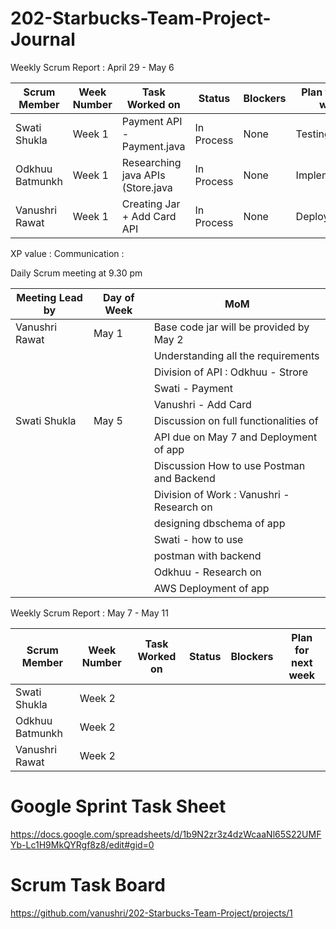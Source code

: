 # 202-Starbucks-Team-Project-Journal

Weekly Scrum Report : April 29 - May 6

| Scrum Member   | Week Number  | Task Worked on                      | Status     |  Blockers |  Plan for next week    |
| -------------  | -------------| ----------------------------------- | -------    | ----------| ---------------------  |
| Swati Shukla   | Week 1       |     Payment API - Payment.java      | In Process |None       | Testing the API        |
| Odkhuu Batmunkh| Week 1       | Researching java APIs (Store.java   | In Process | None      | Implementation         |
| Vanushri Rawat | Week 1       | Creating Jar + Add Card API         | In Process | None      | Deployment             |

XP value : Communication :

Daily Scrum meeting at 9.30 pm

| Meeting Lead by   | Day of Week  |          MoM                             | 
| -------------     | -------------| ---------------------------------------- | 
|   Vanushri Rawat  | May 1        | Base code jar will be provided by May 2  | 
|                   |              | Understanding all the requirements       |
|                   |              | Division of API : Odkhuu - Strore        |
|                   |              |                   Swati - Payment        | 
|                   |              |                   Vanushri - Add Card    |
|   Swati Shukla    | May 5        | Discussion on full functionalities of    |
|                   |              | API due on May 7 and Deployment of app   |
|                   |              | Discussion How to use Postman and Backend|
|                   |              | Division of Work : Vanushri - Research on|
|                   |              |                 designing dbschema of app|              
|                   |              |                    Swati - how to use    |
|                   |              |                    postman with backend  |
|                   |              |                    Odkhuu - Research on  |
|                   |              |                    AWS Deployment of app |

Weekly Scrum Report :  May 7 - May 11

| Scrum Member   | Week Number  | Task Worked on                      | Status     |  Blockers |  Plan for next week    |
| -------------  | -------------| ----------------------------------- | -------    | ----------| ---------------------  |
| Swati Shukla   | Week 2       |                                     |            |           |                        |
| Odkhuu Batmunkh| Week 2       |                                     |            |           |                        |
| Vanushri Rawat | Week 2       |                                     |            |           |                        |






# Google Sprint Task Sheet
https://docs.google.com/spreadsheets/d/1b9N2zr3z4dzWcaaNl65S22UMFYb-Lc1H9MkQYRgf8z8/edit#gid=0

# Scrum Task Board 
https://github.com/vanushri/202-Starbucks-Team-Project/projects/1
